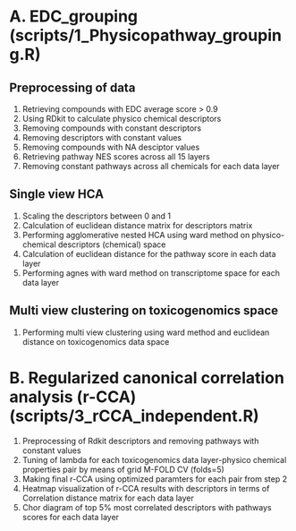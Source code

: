 # A. EDC_grouping (scripts/1_Physicopathway_grouping.R)
## Preprocessing of data
1. Retrieving compounds with EDC average score > 0.9
2. Using RDkit to calculate physico chemical descriptors
3. Removing compounds with constant descriptors
4. Removing descriptors with constant values
5. Removing compounds with NA desciptor values
6. Retrieving pathway NES scores across all 15 layers 
7. Removing constant pathways across all chemicals for each data layer
## Single view HCA 
1. Scaling the descriptors between 0 and 1
2. Calculation of euclidean distance matrix for descriptors matrix
3. Performing agglomerative nested HCA using ward method on physico-chemical descriptors (chemical) space
4. Calculation of euclidean distance for the pathway score in each data layer
5. Performing agnes with ward method on transcriptome space for each data layer
## Multi view clustering on toxicogenomics space
1. Performing multi view clustering using ward method and euclidean distance on toxicogenomics  data space
# B. Regularized canonical correlation analysis (r-CCA) (scripts/3_rCCA_independent.R)
1. Preprocessing of Rdkit descriptors and removing pathways with constant values
2. Tuning of lambda for each toxicogenomics data layer-physico chemical properties pair by means of grid  M-FOLD CV (folds=5)   
3. Making final r-CCA using optimized paramters for each pair from step 2
4. Heatmap visualization of r-CCA results with descriptors in terms of Correlation distance matrix for each data layer
5. Chor diagram of top 5% most correlated descriptors with pathways scores for each data layer


